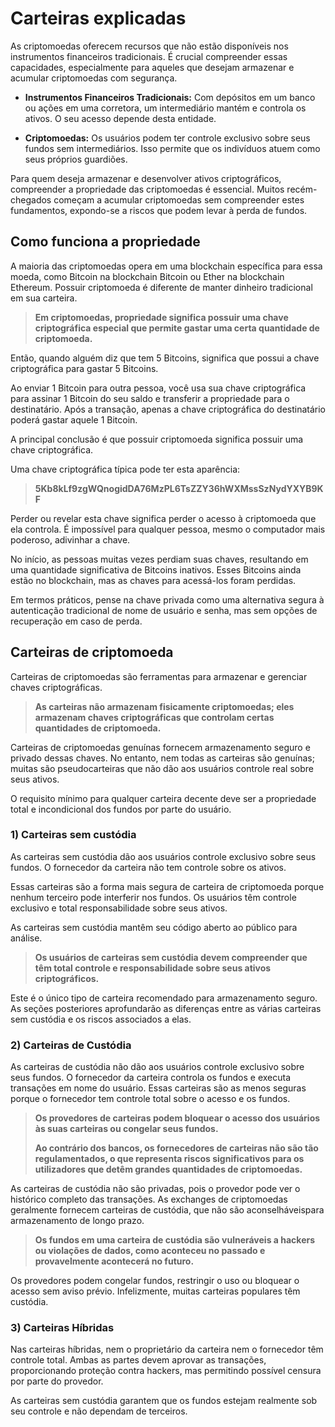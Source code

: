 # Carteiras explicadas

As criptomoedas oferecem recursos que não estão disponíveis nos instrumentos financeiros tradicionais. É crucial compreender essas capacidades, especialmente para aqueles que desejam armazenar e acumular criptomoedas com segurança.

- **Instrumentos Financeiros Tradicionais:** Com depósitos em um banco ou ações em uma corretora, um intermediário mantém e controla os ativos. O seu acesso depende desta entidade.

- **Criptomoedas:** Os usuários podem ter controle exclusivo sobre seus fundos sem intermediários. Isso permite que os indivíduos atuem como seus próprios guardiões.

Para quem deseja armazenar e desenvolver ativos criptográficos, compreender a propriedade das criptomoedas é essencial. Muitos recém-chegados começam a acumular criptomoedas sem compreender estes fundamentos, expondo-se a riscos que podem levar à perda de fundos.

## Como funciona a propriedade

A maioria das criptomoedas opera em uma blockchain específica para essa moeda, como Bitcoin na blockchain Bitcoin ou Ether na blockchain Ethereum. Possuir criptomoeda é diferente de manter dinheiro tradicional em sua carteira.

> **Em criptomoedas, propriedade significa possuir uma chave criptográfica especial que permite gastar uma certa quantidade de criptomoeda.**

Então, quando alguém diz que tem 5 Bitcoins, significa que possui a chave criptográfica para gastar 5 Bitcoins.

Ao enviar 1 Bitcoin para outra pessoa, você usa sua chave criptográfica para assinar 1 Bitcoin do seu saldo e transferir a propriedade para o destinatário. Após a transação, apenas a chave criptográfica do destinatário poderá gastar aquele 1 Bitcoin.

A principal conclusão é que possuir criptomoeda significa possuir uma chave criptográfica.

Uma chave criptográfica típica pode ter esta aparência:

> **5Kb8kLf9zgWQnogidDA76MzPL6TsZZY36hWXMssSzNydYXYB9KF**

Perder ou revelar esta chave significa perder o acesso à criptomoeda que ela controla. É impossível para qualquer pessoa, mesmo o computador mais poderoso, adivinhar a chave.

No início, as pessoas muitas vezes perdiam suas chaves, resultando em uma quantidade significativa de Bitcoins inativos. Esses Bitcoins ainda estão no blockchain, mas as chaves para acessá-los foram perdidas.

Em termos práticos, pense na chave privada como uma alternativa segura à autenticação tradicional de nome de usuário e senha, mas sem opções de recuperação em caso de perda.

## Carteiras de criptomoeda

Carteiras de criptomoedas são ferramentas para armazenar e gerenciar chaves criptográficas.

> **As carteiras não armazenam fisicamente criptomoedas; eles armazenam chaves criptográficas que controlam certas quantidades de criptomoeda.**

Carteiras de criptomoedas genuínas fornecem armazenamento seguro e privado dessas chaves. No entanto, nem todas as carteiras são genuínas; muitas são pseudocarteiras que não dão aos usuários controle real sobre seus ativos.

O requisito mínimo para qualquer carteira decente deve ser a propriedade total e incondicional dos fundos por parte do usuário.

### 1) Carteiras sem custódia

As carteiras sem custódia dão aos usuários controle exclusivo sobre seus fundos. O fornecedor da carteira não tem controle sobre os ativos.

Essas carteiras são a forma mais segura de carteira de criptomoeda porque nenhum terceiro pode interferir nos fundos. Os usuários têm controle exclusivo e total responsabilidade sobre seus ativos.

As carteiras sem custódia mantêm seu código aberto ao público para análise.

> **Os usuários de carteiras sem custódia devem compreender que têm total controle e responsabilidade sobre seus ativos criptográficos.**

Este é o único tipo de carteira recomendado para armazenamento seguro. As seções posteriores aprofundarão as diferenças entre as várias carteiras sem custódia e os riscos associados a elas.

### 2) Carteiras de Custódia

As carteiras de custódia não dão aos usuários controle exclusivo sobre seus fundos. O fornecedor da carteira controla os fundos e executa transações em nome do usuário. Essas carteiras são as menos seguras porque o fornecedor tem controle total sobre o acesso e os fundos.

> **Os provedores de carteiras podem bloquear o acesso dos usuários às suas carteiras ou congelar seus fundos.**
>
> **Ao contrário dos bancos, os fornecedores de carteiras não são tão regulamentados, o que representa riscos significativos para os utilizadores que detêm grandes quantidades de criptomoedas.**

As carteiras de custódia não são privadas, pois o provedor pode ver o histórico completo das transações. As exchanges de criptomoedas geralmente fornecem carteiras de custódia, que não são aconselháveis ​​para armazenamento de longo prazo.

> **Os fundos em uma carteira de custódia são vulneráveis ​​a hackers ou violações de dados, como aconteceu no passado e provavelmente acontecerá no futuro.**

Os provedores podem congelar fundos, restringir o uso ou bloquear o acesso sem aviso prévio. Infelizmente, muitas carteiras populares têm custódia.

### 3) Carteiras Híbridas

Nas carteiras híbridas, nem o proprietário da carteira nem o fornecedor têm controle total. Ambas as partes devem aprovar as transações, proporcionando proteção contra hackers, mas permitindo possível censura por parte do provedor.

As carteiras sem custódia garantem que os fundos estejam realmente sob seu controle e não dependam de terceiros.
